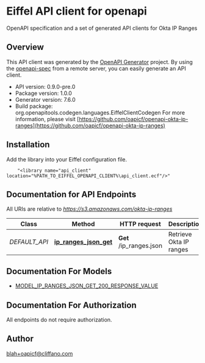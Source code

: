 # Eiffel API client for openapi

OpenAPI specification and a set of generated API clients for Okta IP Ranges

## Overview
This API client was generated by the [OpenAPI Generator](https://openapi-generator.tech) project.  By using the [openapi-spec](https://openapis.org) from a remote server, you can easily generate an API client.

- API version: 0.9.0-pre.0
- Package version: 1.0.0
- Generator version: 7.6.0
- Build package: org.openapitools.codegen.languages.EiffelClientCodegen
For more information, please visit [https://github.com/oapicf/openapi-okta-ip-ranges](https://github.com/oapicf/openapi-okta-ip-ranges)

## Installation
Add the library into your Eiffel configuration file.
```
    "<library name="api_client" location="%PATH_TO_EIFFEL_OPENAPI_CLIENT%\api_client.ecf"/>"
```

## Documentation for API Endpoints

All URIs are relative to *https://s3.amazonaws.com/okta-ip-ranges*

Class | Method | HTTP request | Description
------------ | ------------- | ------------- | -------------
*DEFAULT_API* | [**ip_ranges_json_get**](docs/DEFAULT_API.md#ip_ranges_json_get) | **Get** /ip_ranges.json | Retrieve Okta IP ranges


## Documentation For Models

 - [MODEL_IP_RANGES_JSON_GET_200_RESPONSE_VALUE](docs/MODEL_IP_RANGES_JSON_GET_200_RESPONSE_VALUE.md)


## Documentation For Authorization

 All endpoints do not require authorization.


## Author

blah+oapicf@cliffano.com

